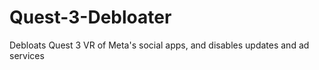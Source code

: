 # Quest-3-Debloater
Debloats Quest 3 VR of Meta's social apps, and disables updates and ad services
